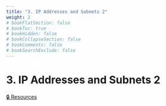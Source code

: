 ```yaml
---
title: "3. IP Addresses and Subnets 2"
weight: 2
# bookFlatSection: false
# bookToc: true
# bookHidden: false
# bookCollapseSection: false
# bookComments: false
# bookSearchExclude: false
---
```


# 3. IP Addresses and Subnets 2

[🔒 Resources](https://github.com/ryanbester/uni-resources/tree/main/osi/y2/net/3-ip-addresses-subnets-2)
